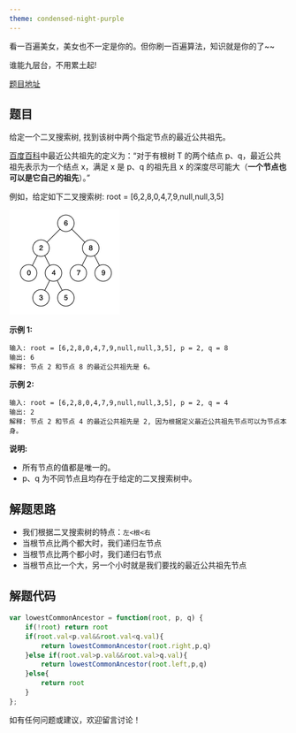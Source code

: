 ```yaml
---
theme: condensed-night-purple
---
```


看一百遍美女，美女也不一定是你的。但你刷一百遍算法，知识就是你的了~~

谁能九层台，不用累土起!

[题目地址](https://leetcode-cn.com/problems/er-cha-sou-suo-shu-de-zui-jin-gong-gong-zu-xian-lcof/)

<!-- more -->


## 题目

给定一个二叉搜索树, 找到该树中两个指定节点的最近公共祖先。

[百度百科](https://baike.baidu.com/item/%E6%9C%80%E8%BF%91%E5%85%AC%E5%85%B1%E7%A5%96%E5%85%88/8918834?fr=aladdin)中最近公共祖先的定义为：“对于有根树 T 的两个结点 p、q，最近公共祖先表示为一个结点 x，满足 x 是 p、q 的祖先且 x 的深度尽可能大（**一个节点也可以是它自己的祖先**）。”

例如，给定如下二叉搜索树: root = [6,2,8,0,4,7,9,null,null,3,5]

![](1.png)

**示例 1:**

```
输入: root = [6,2,8,0,4,7,9,null,null,3,5], p = 2, q = 8
输出: 6 
解释: 节点 2 和节点 8 的最近公共祖先是 6。
```

**示例 2:**

```
输入: root = [6,2,8,0,4,7,9,null,null,3,5], p = 2, q = 4
输出: 2
解释: 节点 2 和节点 4 的最近公共祖先是 2, 因为根据定义最近公共祖先节点可以为节点本身。
```

**说明:**

-   所有节点的值都是唯一的。
-   p、q 为不同节点且均存在于给定的二叉搜索树中。

## 解题思路

- 我们根据二叉搜索树的特点：`左<根<右`
- 当根节点比两个都大时，我们递归左节点
- 当根节点比两个都小时，我们递归右节点
- 当根节点比一个大，另一个小时就是我们要找的最近公共祖先节点

## 解题代码

```js
var lowestCommonAncestor = function(root, p, q) {
    if(!root) return root
    if(root.val<p.val&&root.val<q.val){
        return lowestCommonAncestor(root.right,p,q)
    }else if(root.val>p.val&&root.val>q.val){
        return lowestCommonAncestor(root.left,p,q)
    }else{
        return root
    }
};
```

如有任何问题或建议，欢迎留言讨论！

